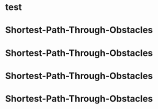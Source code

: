 # test
# Shortest-Path-Through-Obstacles
# Shortest-Path-Through-Obstacles
# Shortest-Path-Through-Obstacles
# Shortest-Path-Through-Obstacles
